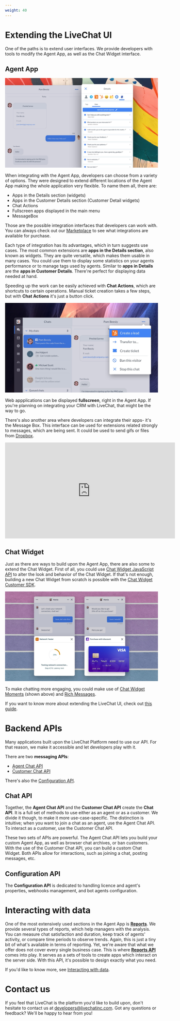 ```yaml
---
weight: 40
---
```


# Extending the LiveChat UI

<!-- [Extending user interfaces](https://developers.livechatinc.com/docs/building-apps-for-livechat/#extending-user-interfaces) -->

One of the paths is to extend user interfaces. We provide developers with tools to modify the Agent App, as well as the Chat Widget interface. 

## Agent App 

![LiveChat Tag Master](livechat-tag-master-app.jpg)

When integrating with the Agent App, developers can choose from a variety of options. They were designed to extend different locations of the Agent App making the whole application very flexible. To name them all, there are: 

- Apps in the Details section (widgets)
- Apps in the Customer Details section (Customer Detail widgets)
- Chat Actions
- Fullscreen apps displayed in the main menu
- MessageBox

Those are the possible integration interfaces that developers can work with. You can always check out our [Marketplace](https://www.livechatinc.com/marketplace/) to see what integrations are available for purchase.

Each type of integration has its advantages, which in turn suggests use cases. The most common extensions are **apps in the Details section**, also known as widgets. They are quite versatile, which makes them usable in many cases. You could use them to display some statistics on your agents performance or to manage tags used by agents. Similar to **apps in Details** are the **apps in Customer Details**. There're perfect for displaying data needed at hand. 

Speeding up the work can be easily achieved with **Chat Actions**, which are shortcuts to certain operations. Manual ticket creation takes a few steps, but with **Chat Actions** it's just a button click.

![LiveChat Chat Actions](livechat-chat-actions.jpg)

Web appplications can be displayed **fullscreen**, right in the Agent App. If you're planning on integrating your CRM with LiveChat, that might be the way to go.

There's also another area where developers can integrate their apps- it's the Message Box. This interface can be used for extensions related strongly to messages, which are being sent.
It could be used to send gifs or files from [Dropbox](https://www.livechatinc.com/marketplace/apps/dropbox/).

<div align="center">
<iframe width="560" height="315" src="https://www.youtube.com/embed/P07QVFOrT04" frameborder="0" allow="accelerometer; autoplay; encrypted-media; gyroscope; picture-in-picture" allowfullscreen></iframe>
</div>

## Chat Widget

Just as there are ways to build upon the Agent App, there are also some to extend the Chat Widget. First of all, you could use [Chat Widget JavaScript API](https://developers.livechatinc.com/docs/js-api/) to alter the look and behavior of the Chat Widget. If that's not enough, building a new Chat Widget from scratch is possible with the [Chat Widget Customer SDK](https://developers.livechatinc.com/docs/visitor-sdk/).

![LiveChat Moments](livechat-moments-in-chat.jpg)

To make chatting more engaging, you could make use of [Chat Widget Moments](https://developers.livechatinc.com/docs/building-apps-for-livechat/#moments) (shown above) and [Rich Messages](https://www.livechatinc.com/help/rich-messages/).

If you want to know more about extending the LiveChat UI, check out [this guide](https://developers.livechatinc.com/docs/building-apps-for-livechat/#extending-user-interfaces).

# Backend APIs

Many applications built upon the LiveChat Platform need to use our API. For that reason, we make it accessible and let developers play with it. 

There are two **messaging APIs**: 

- [Agent Chat API](https://developers.livechatinc.com/beta-docs/agent-chat-api/)
- [Customer Chat API](https://developers.livechatinc.com/beta-docs/customer-chat-api/)

There's also the [Configuration API](https://developers.livechatinc.com/beta-docs/configuration-api/).

## Chat API

Together, the **Agent Chat API** and the **Customer Chat API** create the **Chat API**. It is a full set of methods to use either as an agent or as a customer. We divide it though, to make it more use-case-specific. The distinction is intuitive; when you want to join a chat as an agent, use the Agent Chat API. To interact as a customer, use the Customer Chat API. 

These two sets of APIs are powerful. The Agent Chat API lets you build your custom Agent App, as well as browser chat archives, or ban customers. With the use of the Customer Chat API, you can build a custom Chat Widget. Both APIs allow for interactions, such as joining a chat, posting messages, etc.

## Configuration API

The **Configuration API** is dedicated to handling licence and agent's properties, webhooks management, and bot agents configuration.

# Interacting with data

One of the most extensively used sections in the Agent App is [**Reports**](https://www.livechatinc.com/help/reporting-options-available-in-livechat/). We provide several types of reports, which help managers with the analysis. You can measure chat satisfaction and duration, keep track of agents' activity, or compare time periods to observe trends. Again, this is just a tiny bit of what's available in terms of reporting. Yet, we're aware that what we offer does not cover every single business case. This is where [**Reports API**](https://developers.livechatinc.com/docs/rest-api/#reports) comes into play. It serves as a sets of tools to create apps which interact on the server side. With this API, it's possible to design exactly what you need. 

If you'd like to know more, see [Interacting with data](https://developers.livechatinc.com/docs/building-apps-for-livechat/#interacting-with-data).

# Contact us

If you feel that LiveChat is the platform you'd like to build upon, don't hesitate to contact us at [developers@livechatinc.com](mailto:developers@livechatinc.com).
Got any questions or feedback? We'll be happy to hear from you!